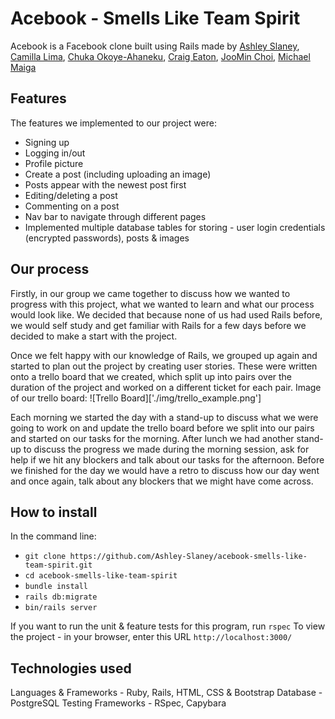 # Acebook - Smells Like Team Spirit
Acebook is a Facebook clone built using Rails made by [Ashley Slaney](https://github.com/Ashley-Slaney), [Camilla Lima](https://github.com/camilla000), [Chuka Okoye-Ahaneku](https://github.com/coo990), [Craig Eaton](https://github.com/craigea92), [JooMin Choi](https://github.com/jooomin), [Michael Maiga](https://github.com/OptimusWall-E)
## Features
The features we implemented to our project were:
- Signing up
- Logging in/out
- Profile picture
- Create a post (including uploading an image)
- Posts appear with the newest post first
- Editing/deleting a post
- Commenting on a post
- Nav bar to navigate through different pages
- Implemented multiple database tables for storing - user login credentials (encrypted passwords), posts & images

## Our process
Firstly, in our group we came together to discuss how we wanted to progress with this project, what we wanted to learn and what our process would look like. We decided that because none of us had used Rails before, we would self study and get familiar with Rails for a few days before we decided to make a start with the project. 

Once we felt happy with our knowledge of Rails, we grouped up again and started to plan out the project by creating user stories. These were written onto a trello board that we created, which split up into pairs over the duration of the project and worked on a different ticket for each pair. Image of our trello board:
![Trello Board]['./img/trello_example.png']

Each morning we started the day with a stand-up to discuss what we were going to work on and update the trello board before we split into our pairs and started on our tasks for the morning. After lunch we had another stand-up to discuss the progress we made during the morning session, ask for help if we hit any blockers and talk about our tasks for the afternoon. Before we finished for the day we would have a retro to discuss how our day went and once again, talk about any blockers that we might have come across. 

## How to install
In the command line:
- ```git clone https://github.com/Ashley-Slaney/acebook-smells-like-team-spirit.git```
- ```cd acebook-smells-like-team-spirit```
- ```bundle install```
- ```rails db:migrate```
- ```bin/rails server```

If you want to run the unit & feature tests for this program, run ```rspec```
To view the project - in your browser, enter this URL ```http://localhost:3000/```

## Technologies used
Languages & Frameworks - Ruby, Rails, HTML, CSS & Bootstrap
Database - PostgreSQL
Testing Frameworks - RSpec, Capybara